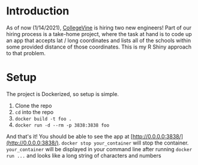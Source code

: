 # Introduction

As of now (1/14/2021), [CollegeVine](collegevine.com) is hiring two new engineers! Part of our hiring process is a take-home project, where the task at hand is to code up an app that accepts lat / long coordinates and lists all of the schools within some provided distance of those coordinates. This is my R Shiny approach to that problem.

# Setup

The project is Dockerized, so setup is simple. 

1. Clone the repo
2. `cd` into the repo
3. `docker build -t foo .`
4. `docker run -d --rm -p 3838:3838 foo`

And that's it! You should be able to see the app at [http://0.0.0.0:3838/](http://0.0.0.0:3838/). `docker stop your_container` will stop the container. `your_container` will be displayed in your command line after running `docker run ...` and looks like a long string of characters and numbers
